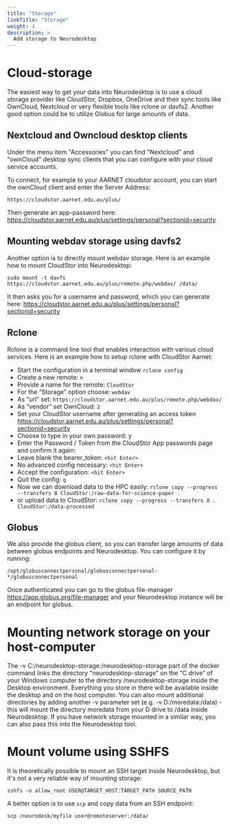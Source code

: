 ```yaml
---
title: "Storage"
linkTitle: "Storage"
weight: 4
description: >
  Add storage to Neurodesktop
---
```


# Cloud-storage
The easiest way to get your data into Neurodesktop is to use a cloud storage provider like CloudStor, Dropbox, OneDrive and their sync tools like OwnCloud, Nextcloud or very flexible tools like rclone or davfs2. Another good option could be to utilize Globus for large amounts of data. 

## Nextcloud and Owncloud desktop clients
Under the menu item "Accessories" you can find "Nextcloud" and "ownCloud" desktop sync clients that you can configure with your cloud service accounts.

To connect, for example to your AARNET cloudstor account, you can start the ownCloud client and enter the Server Address: 
```
https://cloudstor.aarnet.edu.au/plus/
``` 

Then generate an app-password here: https://cloudstor.aarnet.edu.au/plus/settings/personal?sectionid=security


## Mounting webdav storage using davfs2
Another option is to directly mount webdav storage. Here is an example how to mount CloudStor into Neurodesktop:

```shell
sudo mount -t davfs https://cloudstor.aarnet.edu.au/plus/remote.php/webdav/ /data/
```
It then asks you for a username and password, which you can generate here: https://cloudstor.aarnet.edu.au/plus/settings/personal?sectionid=security

## Rclone
Rclone is a command line tool that enables interaction with various cloud services. Here is an example how to setup rclone with CloudStor Aarnet:

- Start the configuration in a terminal window `rclone config`
- Create a new remote: `n`
- Provide a name for the remote: `CloudStor`
- For the “Storage” option choose: `webdav`
- As “url” set: `https://cloudstor.aarnet.edu.au/plus/remote.php/webdav/`
- As “vendor” set OwnCloud: `2`
- Set your CloudStor username after generating an access token https://cloudstor.aarnet.edu.au/plus/settings/personal?sectionid=security
- Choose to type in your own password: y
- Enter the Password / Token from the CloudStor App passwords page and confirm it again:
- Leave blank the bearer_token: `<hit Enter>`
- No advanced config necessary: `<hit Enter>`
- Accept the configuration: `<hit Enter>`
- Quit the config: `q`
- Now we can download data to the HPC easily: `rclone copy --progress --transfers 8 CloudStor:/raw-data-for-science-paper .`
- or upload data to CloudStor: `rclone copy --progress --transfers 8 . CloudStor:/data-processed`

## Globus
We also provide the globus client, so you can transfer large amounts of data between globus endpoints and Neurodesktop. You can configure it by running:
```shell
/opt/globusconnectpersonal/globusconnectpersonal-*/globusconnectpersonal
```

Once authenticated you can go to the globus file-manager https://app.globus.org/file-manager and your Neurodesktop instance will be an endpoint for globus.

# Mounting network storage on your host-computer
The -v C:/neurodesktop-storage:/neurodesktop-storage part of the docker command links the directory "neurodesktop-storage" on the “C drive” of your Windows computer to the directory /neurodesktop-storage inside the Desktop environment. Everything you store in there will be available inside the desktop and on the host computer. You can also mount additional directories by adding another -v parameter set (e.g. -v D:/moredata:/data) - this will mount the directory moredata from your D drive to /data inside Neurodesktop. If you have network storage mounted in a similar way, you can also pass this into the Neurodesktop tool.

# Mount volume using SSHFS
It is theoretically possible to mount an SSH target inside Neurodesktop, but it's not a very reliable way of mounting storage:
```shell
sshfs -o allow_root USER@TARGET_HOST:TARGET_PATH SOURCE_PATH
```

A better option is to use `scp` and copy data from an SSH endpoint:
```shell
scp /neurodesk/myfile user@remoteserver:/data/
```


